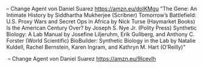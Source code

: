 – Change Agent von Daniel Suarez
https://amzn.eu/doIKMgu
"The Gene: An Intimate History by Siddhartha Mukherjee (Scribner) Tomorrow’s Battlefield: U.S. Proxy Wars and Secret Ops in Africa by Nick Turse (Haymarket Books) Is the American Century Over? by Joseph S. Nye Jr. (Polity Press) Synthetic Biology: A Lab Manual by Josefine Liljeruhm, Erik Gullberg, and Anthony C. Forster (World Scientific) BioBuilder: Synthetic Biology in the Lab by Natalie Kuldell, Rachel Bernstein, Karen Ingram, and Kathryn M. Hart (O’Reilly)"

 – Change Agent von Daniel Suarez
https://amzn.eu/9IcevIh